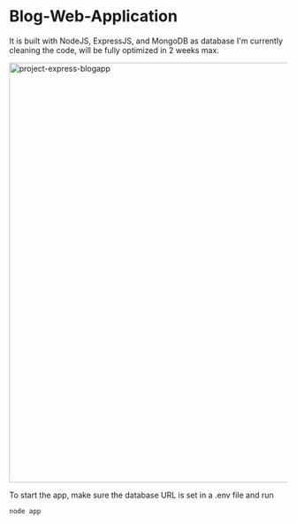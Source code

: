 # Blog-Web-Application
It is built with NodeJS, ExpressJS, and MongoDB as database
I'm currently cleaning the code, will be fully optimized in 2 weeks max.

<img width="759" alt="project-express-blogapp" src="https://user-images.githubusercontent.com/43725109/190285595-194682bc-04e7-4a36-a78f-1212d4e957d0.png">

To start the app, make sure the database URL is set in a .env file and run

`node app`
